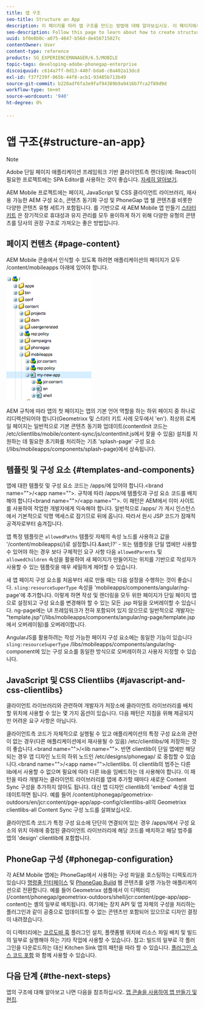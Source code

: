 ```yaml
---
title: 앱 구조
seo-title: Structure an App
description: 이 페이지를 따라 앱 구조를 만드는 방법에 대해 알아보십시오. 이 페이지에서는 JavaScript 및 CSS Clientlib에 대한 정보와 함께 템플릿 및 구성 요소를 구성하는 방법을 설명합니다.
seo-description: Follow this page to learn about how to create structure of an app. This page describes how to structure templates and components along with information on JavaScript and CSS Clientlibs.
uuid: bf0e8b0c-a075-4847-b56d-de458715027c
contentOwner: User
content-type: reference
products: SG_EXPERIENCEMANAGER/6.5/MOBILE
topic-tags: developing-adobe-phonegap-enterprise
discoiquuid: c614a7ff-0d13-4407-bda0-c0a402a13dcd
exl-id: f37f239f-065b-44f8-acb1-93485b713b49
source-git-commit: b220adf6fa3e9faf94389b9a9416b7fca2f89d9d
workflow-type: tm+mt
source-wordcount: '940'
ht-degree: 0%

---
```


# 앱 구조{#structure-an-app}

>[!NOTE]
>
>Adobe 단일 페이지 애플리케이션 프레임워크 기반 클라이언트측 렌더링(예: React)이 필요한 프로젝트에는 SPA Editor를 사용하는 것이 좋습니다. [자세히 알아보기](/help/sites-developing/spa-overview.md).

AEM Mobile 프로젝트에는 페이지, JavaScript 및 CSS 클라이언트 라이브러리, 재사용 가능한 AEM 구성 요소, 콘텐츠 동기화 구성 및 PhoneGap 앱 쉘 콘텐츠를 비롯한 다양한 콘텐츠 유형 세트가 포함됩니다. 를 기반으로 새 AEM Mobile 앱 만들기 [스타터 키트](https://github.com/Adobe-Marketing-Cloud-Apps/aem-phonegap-starter-kit) 은 장기적으로 휴대성과 유지 관리를 모두 용이하게 하기 위해 다양한 유형의 콘텐츠를 당사의 권장 구조로 가져오는 좋은 방법입니다.

## 페이지 컨텐츠 {#page-content}

AEM Mobile 콘솔에서 인식할 수 있도록 하려면 애플리케이션의 페이지가 모두 /content/mobileapps 아래에 있어야 합니다.

![chlimage_1-52](assets/chlimage_1-52.png)

AEM 규칙에 따라 앱의 첫 페이지는 앱의 기본 언어 역할을 하는 하위 페이지 중 하나로 리디렉션되어야 합니다(Geometrixx 및 스타터 키트 사례 모두에서 &#39;en&#39;). 최상위 로케일 페이지는 일반적으로 기본 콘텐츠 동기화 업데이트(contentInit 코드는 /etc/clientlibs/mobile/content-sync/js/contentInit.js에서 찾을 수 있음) 설치를 지원하는 데 필요한 초기화를 처리하는 기초 &#39;splash-page&#39; 구성 요소(/libs/mobileapps/components/splash-page)에서 상속됩니다.

## 템플릿 및 구성 요소 {#templates-and-components}

앱에 대한 템플릿 및 구성 요소 코드는 /apps/에 있어야 합니다.&lt;brand name=&quot;&quot;>/&lt;app name=&quot;&quot;>. 규칙에 따라 /apps/에 템플릿과 구성 요소 코드를 배치해야 합니다&lt;brand name=&quot;&quot;>/&lt;app name=&quot;&quot;>. 이 패턴은 AEM에서 이미 사이트를 사용하여 작업한 개발자에게 익숙해야 합니다. 일반적으로 /apps/ 가 게시 인스턴스에서 기본적으로 익명 액세스로 잠기므로 뒤에 옵니다. 따라서 원시 JSP 코드가 잠재적 공격자로부터 숨겨집니다.

앱 특정 템플릿은 `allowedPaths` 템플릿 자체의 속성 노드를 사용하고 값을 &#39;/content/mobileapps(/)로 설정합니다.&amp;ast;)?&#39; - 또는 템플릿을 단일 앱에만 사용할 수 있어야 하는 경우 보다 구체적인 요구 사항 다음 `allowedParents` 및 `allowedChildren` 속성을 활용하여 새 페이지가 만들어지는 위치를 기반으로 작성자가 사용할 수 있는 템플릿을 매우 세밀하게 제어할 수 있습니다.

새 앱 페이지 구성 요소를 처음부터 새로 만들 때는 다음 설정을 수행하는 것이 좋습니다. `sling:resourceSuperType` 속성을 &#39;mobileapps/components/angular/ng-page&#39;에 추가합니다. 이렇게 하면 작성 및 렌더링을 모두 위한 페이지가 단일 페이지 앱으로 설정되고 구성 요소를 변경해야 할 수 있는 모든 .jsp 파일을 오버레이할 수 있습니다. ng-page에는 UI 프레임워크가 전혀 포함되어 있지 않으므로 일반적으로 개발자는 &quot;template.jsp&quot;(/libs/mobileapps/components/angular/ng-page/template.jsp에서 오버레이됨)를 오버레이합니다.

AngularJS를 활용하려는 작성 가능한 페이지 구성 요소에는 동일한 기능이 있습니다 `sling:resourceSuperType` /libs/mobileapps/components/angular/ng-component에 있는 구성 요소를 동일한 방식으로 오버레이하고 사용자 지정할 수 있습니다.

## JavaScript 및 CSS Clientlibs {#javascript-and-css-clientlibs}

클라이언트 라이브러리와 관련하여 개발자가 저장소에 클라이언트 라이브러리를 배치할 위치에 사용할 수 있는 몇 가지 옵션이 있습니다. 다음 패턴은 지침을 위해 제공되지만 어려운 요구 사항은 아닙니다.

클라이언트측 코드가 자체적으로 실행될 수 있고 애플리케이션의 특정 구성 요소와 관련이 없는 경우(다른 애플리케이션에서 재사용될 수 있음) /etc/clientlibs/에 저장하는 것이 좋습니다.&lt;brand name=&quot;&quot;>/&lt;lib name=&quot;&quot;>. 반면 clientlib이 단일 앱에만 해당되는 경우 앱 디자인 노드의 하위 노드인 /etc/designs/phonegap/ 로 중첩할 수 있습니다.&lt;brand name=&quot;&quot;>/&lt;app name=&quot;&quot;>/clientlibs. 이 clientlib의 범주는 다른 lib에서 사용할 수 없으며 필요에 따라 다른 lib을 임베드하는 데 사용해야 합니다. 이 패턴을 따라 개발자는 클라이언트 라이브러리를 앱에 추가할 때마다 새로운 Content Sync 구성을 추가하지 않아도 됩니다. 대신 앱 디자인 clientlib의 &#39;embed&#39; 속성을 업데이트하면 됩니다. 예를 들어 /content/phonegap/geometrixx-outdoors/en/jcr:content/pge-app/app-config/clientlibs-all의 Geometrixx clientlibs-all Content Sync 구성 노드를 살펴보십시오.

클라이언트측 코드가 특정 구성 요소에 단단히 연결되어 있는 경우 /apps/에서 구성 요소의 위치 아래에 중첩된 클라이언트 라이브러리에 해당 코드를 배치하고 해당 범주를 앱의 &#39;design&#39; clientlib에 포함합니다.

## PhoneGap 구성 {#phonegap-configuration}

각 AEM Mobile 앱에는 PhoneGap에서 사용하는 구성 파일을 호스팅하는 디렉토리가 있습니다 [명령줄 인터페이스](https://github.com/phonegap/phonegap-cli) 및 [PhoneGap Build](https://build.phonegap.com/) 웹 콘텐츠를 실행 가능한 애플리케이션으로 전환합니다. 예를 들어 Geometrixx 샘플에서 이 디렉터리(/content/phonegap/geometrixx-outdoors/shell/jcr:content/pge-app/app-content)는 셸의 일부로 배치됩니다. 여기에는 장치 API 및 앱 자체의 구성을 처리하는 플러그인과 같이 공중으로 업데이트할 수 없는 콘텐츠만 포함되어 있으므로 디자인 결정이 내려졌습니다.

이 디렉터리에는 [코르도바 훅](https://cordova.apache.org/docs/en/edge/guide_appdev_hooks_index.md.html#Hooks%20Guide) 플러그인 설치, 플랫폼별 위치에 리소스 파일 배치 및 빌드의 일부로 실행해야 하는 기타 작업에 사용할 수 있습니다. 참고: 빌드의 일부로 각 플러그인을 다운로드하는 대신 Kitchen Sink 앱의 패턴을 따라 할 수 있습니다. [플러그인 소스 코드 포함](https://github.com/blefebvre/aem-phonegap-kitchen-sink/tree/master/content/src/main/content/jcr_root/content/phonegap/kitchen-sink/shell/_jcr_content/pge-app/app-content/phonegap/plugins) 와 함께 사용할 수 있습니다.

## 다음 단계 {#the-next-steps}

앱의 구조에 대해 알아보고 나면 다음을 참조하십시오. [앱 콘솔을 사용하여 앱 만들기 및 편집](/help/mobile/phonegap-apps-console.md).
